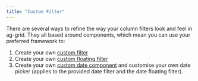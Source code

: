 ```yaml
---
title: "Custom Filter"
---
```


There are several ways to refine the way your column filters look and feel in ag-grid. They all based around components, which mean you can use your preferred framework to:

1. Create your own [custom filter](../component-filter/)
1. Create your own [custom floating filter](../component-floating-filter/)
1. Create your own [custom date component](../component-date/) and customise your own date picker (applies to the provided date filter and the date floating filter).

